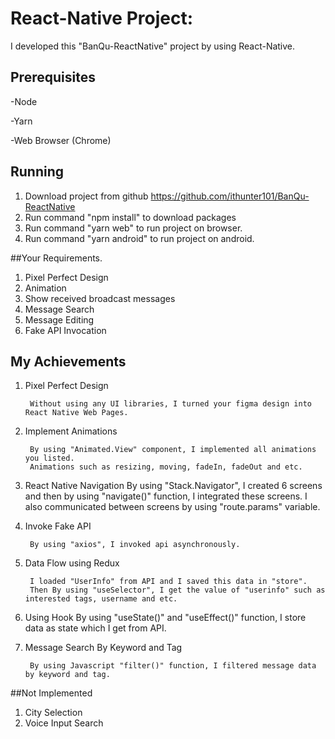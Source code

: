 # React-Native Project: 

I developed this "BanQu-ReactNative" project by using React-Native.


## Prerequisites

-Node

-Yarn

-Web Browser (Chrome)


## Running

1. Download project from github https://github.com/ithunter101/BanQu-ReactNative
2. Run command "npm install" to download packages
3. Run command "yarn web" to run project on browser.
4. Run command "yarn android" to run project on android.

##Your Requirements.
1. Pixel Perfect Design
2. Animation
3. Show received broadcast messages
4. Message Search
5. Message Editing
6. Fake API Invocation

## My Achievements
1. Pixel Perfect Design
    
     	Without using any UI libraries, I turned your figma design into React Native Web Pages.

2. Implement Animations
	
		By using "Animated.View" component, I implemented all animations you listed.
		Animations such as resizing, moving, fadeIn, fadeOut and etc. 
	
3. React Native Navigation
		By using "Stack.Navigator", I created 6 screens and then by using "navigate()" function, I integrated these screens.
		I also communicated between screens by using "route.params" variable.
4. Invoke Fake API
	
		By using "axios", I invoked api asynchronously.
	
5. Data Flow using Redux
	
		I loaded "UserInfo" from API and I saved this data in "store".
		Then By using "useSelector", I get the value of "userinfo" such as interested tags, username and etc.
	
6. Using Hook
		By using "useState()" and "useEffect()" function, I store data as state which I get from API.
7. Message Search By Keyword and Tag
	
		By using Javascript "filter()" function, I filtered message data by keyword and tag.

##Not Implemented
1.  City Selection
2.  Voice Input Search
